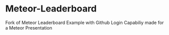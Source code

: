 Meteor-Leaderboard
==================

Fork of Meteor Leaderboard Example with Github Login Capabiliy made for a Meteor Presentation

